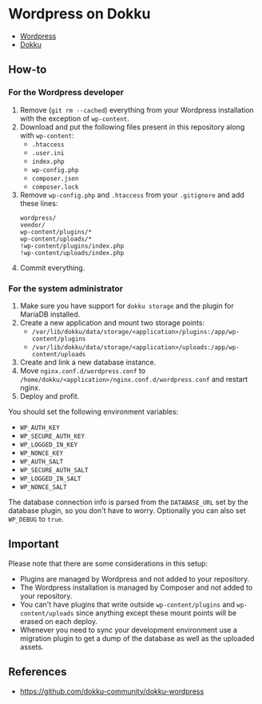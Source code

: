 # Wordpress on Dokku

- [Wordpress](http://wordpress.org)
- [Dokku](http://dokku.viewdocs.io/dokku)

## How-to

### For the Wordpress developer

1. Remove (`git rm --cached`) everything from your Wordpress installation with the exception of `wp-content`.
2. Download and put the following files present in this repository along with `wp-content`:
    - `.htaccess`
    - `.user.ini`
    - `index.php`
    - `wp-config.php`
    - `composer.json`
    - `composer.lock`
3. Remove `wp-config.php` and `.htaccess` from your `.gitignore` and add these lines:
    ```
    wordpress/
    vendor/
    wp-content/plugins/*
    wp-content/uploads/*
    !wp-content/plugins/index.php
    !wp-content/uploads/index.php
    ```
4. Commit everything.

### For the system administrator

1. Make sure you have support for `dokku storage` and the plugin for MariaDB installed.
2. Create a new application and mount two storage points:
    - `/var/lib/dokku/data/storage/<application>/plugins:/app/wp-content/plugins`
    - `/var/lib/dokku/data/storage/<application>/uploads:/app/wp-content/uploads`
3. Create and link a new database instance.
4. Move `nginx.conf.d/wordpress.conf` to `/home/dokku/<application>/nginx.conf.d/wordpress.conf` and restart nginx.
5. Deploy and profit.

You should set the following environment variables:

- `WP_AUTH_KEY`
- `WP_SECURE_AUTH_KEY`
- `WP_LOGGED_IN_KEY`
- `WP_NONCE_KEY`
- `WP_AUTH_SALT`
- `WP_SECURE_AUTH_SALT`
- `WP_LOGGED_IN_SALT`
- `WP_NONCE_SALT`

The database connection info is parsed from the `DATABASE_URL` set by the database plugin, so you don't have to worry. Optionally you can also set `WP_DEBUG` to `true`.

## Important

Please note that there are some considerations in this setup:

- Plugins are managed by Wordpress and not added to your repository.
- The Wordpress installation is managed by Composer and not added to your repository.
- You can't have plugins that write outside `wp-content/plugins` and `wp-content/uploads` since anything except these mount points will be erased on each deploy.
- Whenever you need to sync your development environment use a migration plugin to get a dump of the database as well as the uploaded assets.

## References

- https://github.com/dokku-community/dokku-wordpress
